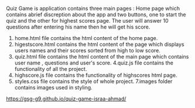 Quiz Game is application contains three main pages : Home page which contains abrief discreption about the app and two buttons, one to start the quiz and the other for highest scores page.
The user will answer 10 questions after entering his name then he will get his score.
1. home.html file contains the html content of the home page.
2. higestscore.html contains the html content of the page which displays users names and their scores sorted from high to low score.
3. quiz.html file contains the html content of the main page which contains user name , questions and user's score.
4.quiz.js file contains the functionality of all the project.
5. highscore.js file contains the functionality of highscores html page.
6. styles.css file contains the style of whole project.
7.images folder contains images used in styling.

https://gsg-g9.github.io/quiz-game-israa-ahmad/

